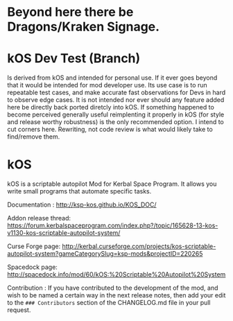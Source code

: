 Beyond here there be Dragons/Kraken Signage.
======


kOS Dev Test  (Branch)
======
Is derived from kOS and intended for personal use. If it ever goes beyond that it would be intended for mod developer use.
Its use case is to run repeatable test cases, and make accurate fast observations for Devs in hard to observe edge cases. 
It is not intended nor ever should any feature added here be directly back ported diretcly into kOS.
If something happened to become perceived generally useful reimplenting it properly in kOS (for style and release worthy robustness) is the only recommended option. I intend to cut corners here. 
Rewriting, not code review is what would likely take to find/remove them.


kOS
======

kOS is a scriptable autopilot Mod for Kerbal Space Program. It allows you write small programs that automate specific tasks.

Documentation : http://ksp-kos.github.io/KOS_DOC/

Addon release thread: https://forum.kerbalspaceprogram.com/index.php?/topic/165628-13-kos-v1130-kos-scriptable-autopilot-system/

Curse Forge page: http://kerbal.curseforge.com/projects/kos-scriptable-autopilot-system?gameCategorySlug=ksp-mods&projectID=220265

Spacedock page: http://spacedock.info/mod/60/kOS:%20Scriptable%20Autopilot%20System

Contribution : If you have contributed to the development of the mod, and wish to be named a certain way in the next release notes, then add your edit to the ``### Contributors`` section of the CHANGELOG.md file in your pull request.
